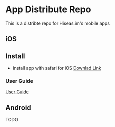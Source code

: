 # App Distribute Repo

This is a distribte repo for Hiseas.im's mobile apps

## iOS
## Install
- install app with safari for iOS
 [Downlad Link]('itms-services://?action=download-manifest&url=https://app.hiseas.im/ios/release/manifest.plist')

### User Guide
[User Guide](https://super-cadmium-91e.notion.site/LinX-alpha-for-iOS-4a1bd69dd94b46f89f21ba8ef84b44cb)

## Android
TODO
